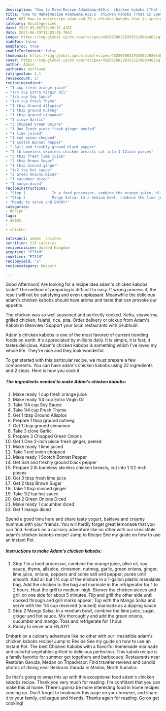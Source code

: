 ```yaml
---
description: "How to Make|Recipe Adam&amp;#39;s  chicken kabobs {That is Special"
title: "How to Make|Recipe Adam&amp;#39;s  chicken kabobs {That is Special"
slug: 667-how-to-makerecipe-adam-and-39-s-chicken-kabobs-that-is-special
category: Uncategorized
date: 2023-05-06T23:20:37.418Z
date: 2023-06-29T11:03:16.766Z
image: https://img-global.cpcdn.com/recipes/4625076022935552/680x482cq70/adams-chicken-kabobs-recipe-main-photo.jpg
hideToc: false
enableToc: true
enableTocContent: false
thumbnail: https://img-global.cpcdn.com/recipes/4625076022935552/680x482cq70/adams-chicken-kabobs-recipe-main-photo.jpg
cover: https://img-global.cpcdn.com/recipes/4625076022935552/680x482cq70/adams-chicken-kabobs-recipe-main-photo.jpg
author: Admin
authorAv: notfound
ratingvalue: 3.1
reviewcount: 17
recipeingredient:
- "1 cup fresh orange juice"
- "1/4 cup Extra Virgin Oil"
- "1/4 cup Soy Sauce"
- "1/4 cup Fresh Thyme"
- "1 tbsp Ground Allspice"
- "1 tbsp ground nutmeg"
- "1 tbsp ground cinnamon"
- "3 clove Garlic"
- "3 Chopped Green Onions"
- "1 One 2inch piece fresh ginger peeled"
- "1 lime juiced"
- "1 red onion chopped"
- "1 Scotch Bonnet Pepper"
- " Salt and freshly ground black pepper"
- "2 lb boneless skinless chicken breasts cut into 1 12inch pieces"
- "3 tbsp fresh lime juice"
- "2 tbsp Brown Sugar"
- "1 tbsp minced ginger"
- "1/2 tsp hot sauce"
- "2 Green Onions Diced"
- "1 cucumber diced"
- "1 mango diced"
recipeinstructions:
- "Step 1            In a food processor, combine the orange juice, olive oil, soy sauce, thyme, allspice, cinnamon, nutmeg, garlic, green onions, ginger, lime juice, onions, peppers and some salt and pepper; puree until smooth. Add all but 1/4 cup of the mixture in a 1-gallon plastic resealable bag. Add the chicken to the bag and marinate in the refrigerator for 1 to 2 hours. Heat the grill to medium-high. Skewer the chicken pieces and grill on one side for about 5 minutes. Flip and grill the other side until cooked through and grill marks appear. Top with the Mango Salsa and serve with the 1/4 cup reserved (unused) marinade as a dipping sauce."
- "Step 2            Mango Salsa: In a medium bowl, combine the lime juice, sugar, ginger and hot sauce. Mix thoroughly and add the green onions, cucumber and mango. Toss and refrigerate for 1 hour."
- "Ready to serve and ENJOY!"
categories:
- Recipe
tags:
- adams
- 
- chicken

katakunci: adams  chicken 
nutrition: 215 calories
recipecuisine: United Kingdom
preptime: "PT36M"
cooktime: "PT31M"
recipeyield: "2"
recipecategory: Dessert

---
```



Good Afternoon| Are looking for a recipe idea adam&#39;s  chicken kabobs taste? The method of preparing is difficult to easy. If wrong process it, the result will not be satisfying and even unpleasant. Meanwhile the delicious adam&#39;s  chicken kabobs should have aroma and taste that can provoke our appetite.





The chicken was so well seasoned and perfectly cooked. Kefta, shawerma, grilled chicken, falafel, rice, pita. Order delivery or pickup from Adam&#39;s Kabob in Glenview! Support your local restaurants with Grubhub!.

Adam&#39;s  chicken kabobs is one of the most favored of current trending foods on earth. It's appreciated by millions daily. It is simple, it is fast, it tastes delicious. Adam&#39;s  chicken kabobs is something which I've loved my whole life. They're nice and they look wonderful.


To get started with this particular recipe, we must prepare a few components. You can have adam&#39;s  chicken kabobs using 22 ingredients and 2 steps. Here is how you cook it.

<!--inarticleads1-->

##### The ingredients needed to make Adam&#39;s  chicken kabobs:

1. Make ready 1 cup fresh orange juice
1. Make ready 1/4 cup Extra Virgin Oil
1. Take 1/4 cup Soy Sauce
1. Take 1/4 cup Fresh Thyme
1. Get 1 tbsp Ground Allspice
1. Prepare 1 tbsp ground nutmeg
1. Get 1 tbsp ground cinnamon
1. Take 3 clove Garlic
1. Prepare 3 Chopped Green Onions
1. Get 1 One 2-inch piece fresh ginger, peeled
1. Make ready 1 lime juiced
1. Take 1 red onion chopped
1. Make ready 1 Scotch Bonnet Pepper
1. Get  Salt and freshly ground black pepper
1. Prepare 2 lb boneless skinless chicken breasts, cut into 1 1/2-inch pieces
1. Get 3 tbsp fresh lime juice
1. Get 2 tbsp Brown Sugar
1. Take 1 tbsp minced ginger
1. Take 1/2 tsp hot sauce
1. Get 2 Green Onions Diced
1. Make ready 1 cucumber diced
1. Get 1 mango diced


Spend a good time here and share tasty yogurt, baklava and creamy hummus with your friends. You will hardly forget great lemonade that you can find. Embark on a culinary adventure like no other with our irresistible adam&#39;s chicken kabobs recipe! Jump to Recipe See my guide on how to use an Instant Pot. 

<!--inarticleads2-->

##### Instructions to make Adam&#39;s  chicken kabobs:

1. Step 1            In a food processor, combine the orange juice, olive oil, soy sauce, thyme, allspice, cinnamon, nutmeg, garlic, green onions, ginger, lime juice, onions, peppers and some salt and pepper; puree until smooth. Add all but 1/4 cup of the mixture in a 1-gallon plastic resealable bag. Add the chicken to the bag and marinate in the refrigerator for 1 to 2 hours. Heat the grill to medium-high. Skewer the chicken pieces and grill on one side for about 5 minutes. Flip and grill the other side until cooked through and grill marks appear. Top with the Mango Salsa and serve with the 1/4 cup reserved (unused) marinade as a dipping sauce.
1. Step 2            Mango Salsa: In a medium bowl, combine the lime juice, sugar, ginger and hot sauce. Mix thoroughly and add the green onions, cucumber and mango. Toss and refrigerate for 1 hour.
1. Ready to serve and ENJOY!

Embark on a culinary adventure like no other with our irresistible adam&#39;s chicken kabobs recipe! Jump to Recipe See my guide on how to use an Instant Pot. The best Chicken Kabobs with a flavorful homemade marinade and colorful vegetables grilled to delicious perfection. This kabob recipe is a family favorite for summer get togethers and barbecues. Restaurants near Restoran Garuda, Medan on Tripadvisor: Find traveler reviews and candid photos of dining near Restoran Garuda in Medan, North Sumatra. 

So that's going to wrap this up with this exceptional food adam&#39;s  chicken kabobs recipe. Thank you very much for reading. I'm confident that you can make this at home. There's gonna be more interesting food in home recipes coming up. Don't forget to bookmark this page on your browser, and share it to your family, colleague and friends. Thanks again for reading. Go on get cooking!

